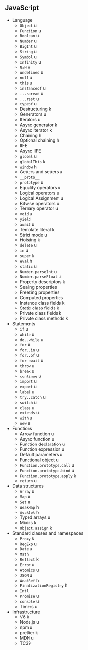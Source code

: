 ## JavaScript

- Language
  - `Object` u
  - `Function` u
  - `Boolean` u
  - `Number` u
  - `BigInt` u
  - `String` u
  - `Symbol` u
  - `Infinity` u
  - `NaN` u
  - `undefined` u
  - `null` u
  - `this` u
  - `instanceof` u
  - `...spread` u
  - `...rest` u
  - `typeof` u
  - Destructuring k
  - Generators u
  - Iterators u
  - Async generator k
  - Async iterator k
  - Chaining h
  - Optional chaining h
  - IIFE
  - Async IIFE
  - `global` u
  - `globalThis` k
  - `window` h
  - Getters and setters u
  - `__proto__`
  - `prototype` u
  - Equality operators u
  - Logical operators u
  - Logical Assignment u
  - Bitwise operators u
  - Ternary operator u
  - `void` u
  - `yield`
  - `await` u
  - Template literal k
  - Strict mode u
  - Hoisting k
  - `delete` u
  - `in` u
  - `super` k
  - `eval` h
  - `static` u
  - `Number.parseInt` u
  - `Number.parseFloat` u
  - Property descriptors k
  - Sealing properties
  - Freezing properties
  - Computed properties
  - Instance class fields k
  - Static class fields k
  - Private class fields k
  - Private class methods k
- Statements
  - `if` u
  - `while` u
  - `do..while` u
  - `for` u
  - `for..in` u
  - `for..of` u
  - `for await` u
  - `throw` u
  - `break` u
  - `continue` u
  - `import` u
  - `export` u
  - `label` u
  - `try..catch` u
  - `switch` u
  - `class` u
  - `extends` u
  - `with` u
  - `new` u
- Functions
  - Arrow function u
  - Async function u
  - Function declaration u
  - Function expression u
  - Default parameters u
  - Functional object u
  - `Function.prototype.call` u
  - `Function.prototype.bind` u
  - `Function.prototype.apply` k
  - `return` u
- Data structures
  - `Array` u
  - `Map` u
  - `Set` u
  - `WeakMap` h
  - `WeakSet` h
  - Typed arrays u
  - Mixins k
  - `Object.assign` k
- Standard classes and namespaces
  - `Proxy` k
  - `RegExp` u
  - `Date` u
  - `Math`
  - `Reflect` k
  - `Error` u
  - `Atomics` u
  - `JSON` u
  - `WeakRef` h
  - `FinalizationRegistry` h
  - `Intl`
  - `Promise` u
  - `console` u
  - Timers u
- Infrastructure
  - V8 k
  - Node.js u
  - npm u
  - prettier k
  - MDN u
  - TC39
